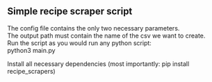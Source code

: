 ## Simple recipe scraper script  
The config file contains the only two necessary parameters.  
The output path must contain the name of the csv we want to create.  
Run the script as you would run any python script:  
python3 main.py  
  
Install all necessary dependencies (most importantly: pip install recipe_scrapers)  
